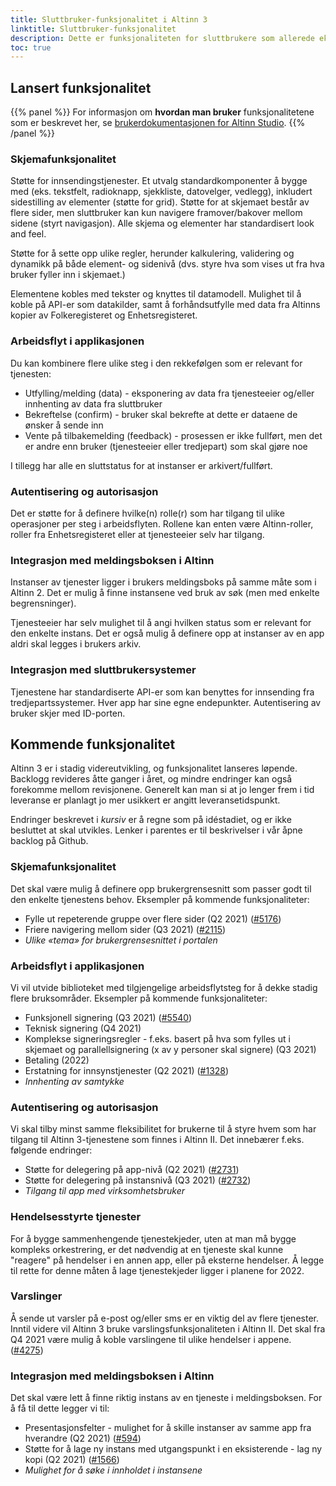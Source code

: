 ```yaml
---
title: Sluttbruker-funksjonalitet i Altinn 3
linktitle: Sluttbruker-funksjonalitet
description: Dette er funksjonaliteten for sluttbrukere som allerede eksisterer, og noen av de større endringene som er planlagt framover i Altinn 3.
toc: true
---
```


## Lansert funksjonalitet

{{% panel %}}
For informasjon om **hvordan man bruker** funksjonalitetene som er beskrevet her, se [brukerdokumentasjonen for Altinn Studio](/docs/altinn-studio/).
{{% /panel %}}
### Skjemafunksjonalitet

Støtte for innsendingstjenester. Et utvalg standardkomponenter å bygge med (eks. tekstfelt, radioknapp, sjekkliste, datovelger, vedlegg), inkludert sidestilling av elementer (støtte for grid). Støtte for at skjemaet består av flere sider, men sluttbruker kan kun navigere framover/bakover mellom sidene (styrt navigasjon). Alle skjema og elementer har standardisert look and feel.

Støtte for å sette opp ulike regler, herunder kalkulering, validering og dynamikk på både element- og sidenivå (dvs. styre hva som vises ut fra hva bruker fyller inn i skjemaet.)

Elementene kobles med tekster og knyttes til datamodell. Mulighet til å koble på API-er som datakilder, samt å forhåndsutfylle med data fra Altinns kopier av Folkeregisteret og Enhetsregisteret.

### Arbeidsflyt i applikasjonen

Du kan kombinere flere ulike steg i den rekkefølgen som er relevant for tjenesten:

- Utfylling/melding (data) - eksponering av data fra tjenesteeier og/eller innhenting av data fra sluttbruker
- Bekreftelse (confirm) - bruker skal bekrefte at dette er dataene de ønsker å sende inn
- Vente på tilbakemelding (feedback) - prosessen er ikke fullført, men det er andre enn bruker (tjenesteeier eller tredjepart) som skal gjøre noe

I tillegg har alle en sluttstatus for at instanser er arkivert/fullført.

### Autentisering og autorisasjon

Det er støtte for å definere hvilke(n) rolle(r) som har tilgang til ulike operasjoner per steg i arbeidsflyten. Rollene kan enten være Altinn-roller, roller fra Enhetsregisteret eller at tjenesteeier selv har tilgang.

### Integrasjon med meldingsboksen i Altinn

Instanser av tjenester ligger i brukers meldingsboks på samme måte som i Altinn 2. Det er mulig å finne instansene ved bruk av søk (men med enkelte begrensninger).

Tjenesteeier har selv mulighet til å angi hvilken status som er relevant for den enkelte instans. Det er også mulig å definere opp at instanser av en app aldri skal legges i brukers arkiv.

### Integrasjon med sluttbrukersystemer

Tjenestene har standardiserte API-er som kan benyttes for innsending fra tredjepartssystemer. Hver app har sine egne endepunkter. Autentisering av bruker skjer med ID-porten.

## Kommende funksjonalitet

Altinn 3 er i stadig videreutvikling, og funksjonalitet lanseres løpende. Backlogg revideres åtte ganger i året, og mindre endringer kan også forekomme mellom revisjonene.
Generelt kan man si at jo lenger frem i tid leveranse er planlagt jo mer usikkert er angitt leveransetidspunkt.

Endringer beskrevet i _kursiv_ er å regne som på idéstadiet, og er ikke besluttet at skal utvikles.
Lenker i parentes er til beskrivelser i vår åpne backlog på Github.

### Skjemafunksjonalitet

Det skal være mulig å definere opp brukergrensesnitt som passer godt til den enkelte tjenestens behov. Eksempler på kommende funksjonaliteter:

- Fylle ut repeterende gruppe over flere sider (Q2 2021) ([#5176](https://github.com/Altinn/altinn-studio/issues/5176))
- Friere navigering mellom sider (Q3 2021) ([#2115](https://github.com/Altinn/altinn-studio/issues/2115))
- _Ulike «tema» for brukergrensesnittet i portalen_


### Arbeidsflyt i applikasjonen

Vi vil utvide biblioteket med tilgjengelige arbeidsflytsteg for å dekke stadig flere bruksområder. Eksempler på kommende funksjonaliteter:

- Funksjonell signering (Q3 2021) ([#5540](https://github.com/Altinn/altinn-studio/issues/5540))
- Teknisk signering (Q4 2021)
- Komplekse signeringsregler - f.eks. basert på hva som fylles ut i skjemaet og parallellsignering (x av y personer skal signere) (Q3 2021)
- Betaling (2022)
- Erstatning for innsynstjenester (Q2 2021) ([#1328](https://github.com/Altinn/altinn-studio/issues/1328))
- _Innhenting av samtykke_

### Autentisering og autorisasjon

Vi skal tilby minst samme fleksibilitet for brukerne til å styre hvem som har tilgang til Altinn 3-tjenestene som finnes i Altinn II. Det innebærer f.eks. følgende endringer:

- Støtte for delegering på app-nivå (Q2 2021) ([#2731](https://github.com/Altinn/altinn-studio/issues/2731))
- Støtte for delegering på instansnivå (Q3 2021) ([#2732](https://github.com/Altinn/altinn-studio/issues/2732))
- _Tilgang til app med virksomhetsbruker_

### Hendelsesstyrte tjenester

For å bygge sammenhengende tjenestekjeder, uten at man må bygge kompleks orkestrering, er det nødvendig at en tjeneste skal kunne "reagere" på hendelser i en annen app, eller på eksterne hendelser.
Å legge til rette for denne måten å lage tjenestekjeder ligger i planene for 2022.

### Varslinger

Å sende ut varsler på e-post og/eller sms er en viktig del av flere tjenester. Inntil videre vil Altinn 3 bruke varslingsfunksjonaliteten i Altinn II. Det skal fra Q4 2021 være mulig å koble varslingene til ulike hendelser i appene. ([#4275](https://github.com/Altinn/altinn-studio/issues/4275))

### Integrasjon med meldingsboksen i Altinn

Det skal være lett å finne riktig instans av en tjeneste i meldingsboksen. For å få til dette legger vi til:

- Presentasjonsfelter - mulighet for å skille instanser av samme app fra hverandre (Q2 2021) ([#594](https://github.com/Altinn/altinn-studio/issues/594))
- Støtte for å lage ny instans med utgangspunkt i en eksisterende - lag ny kopi (Q2 2021) ([#1566](https://github.com/Altinn/altinn-studio/issues/1566))
- _Mulighet for å søke i innholdet i instansene_
